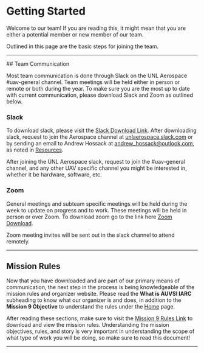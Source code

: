 # Getting Started

Welcome to our team! If you are reading this, it might mean that you are either a potential member or new member of our team.

Outlined in this page are the basic steps for joining the team.

<hr>
## Team Communication

Most team communication is done through Slack on the UNL Aerospace #uav-general channel. Team meetings will be held either in person or remote or both during the year. To make sure you are the most up to date with current communication, please download Slack and Zoom as outlined below.

### Slack
To download slack, please visit the [Slack Download Link](https://slack.com/downloads/). After downloading slack, request to join the Aerospace channel at [unlaerospace.slack.com](https://join.slack.com/t/unlaerospace/shared_invite/zt-eotegohj-JnXTsjd_HzOs8unZlq_CmQ) or by sending an email to Andrew Hossack at [andrew_hossack@outlook.com](mailto:andrew_hossack@outlook.com), as noted in [Resources](resources.md). 

After joining the UNL Aerospace slack, request to join the #uav-general channel, and any other UAV specific channel you might be interested in, whether it be hardware, software, etc.

### Zoom
General meetings and subteam specific meetings will be held during the week to update on progress and to work. These meetings will be held in person or over Zoom. To download zoom go to the link here [Zoom Download](https://zoom.us/download).

Zoom meeting invites will be sent out in the slack channel to attend remotely.

<hr>

## Mission Rules

Now that you have downloaded and are part of our primary means of communication, the next step in the process is being knowledgeable of the mission rules and organizer website. Please read the **What is AUVSI IARC** subheading to know what our organizer is and does, in addition to the **Mission 9 Objective**  to understand the rules under the [Home](index.md) page. 

After reading these sections, make sure to visit the [Mission 9 Rules Link](http://www.aerialroboticscompetition.org/rules.php) to download and view the mission rules. Understanding the mission objectives, rules, and story is very important in understanding the scope of what type of work you will be doing, so make sure to read this document!

<hr>

